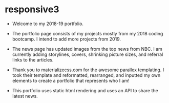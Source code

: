 # responsive3

- Welcome to my 2018-19 portfolio.

- The portfolio page consists of my projects mostly from my 2018 coding bootcamp. I intend to add more projects from 2019. 

- The news page has updated images from the top news from NBC. I am currently adding storylines, covers, shrinking picture sizes, and referral links to the articles.

- Thank you to materializecss.com for the awesome parallex templating. I took their template and reformatted, rearranged, and inputted my own elements to create a portfolio that represents who I am!

- This portfolio uses static html rendering and uses an API to share the latest news. 
